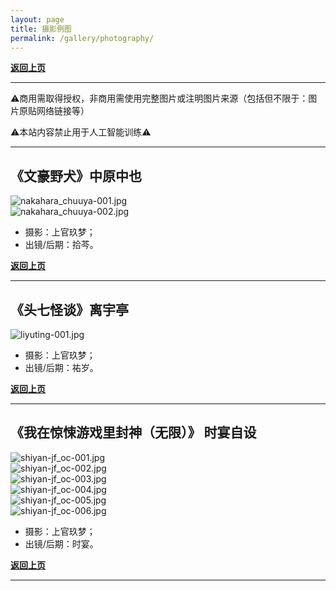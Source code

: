 ```yaml
---
layout: page
title: 摄影例图
permalink: /gallery/photography/
---
```


<haed>
    <link rel="stylesheet" href="/css/gallery.css">
</haed>

[**返回上页**](/gallery/)

---

⚠️商用需取得授权，非商用需使用完整图片或注明图片来源（包括但不限于：图片原贴网络链接等）

⚠️本站内容禁止用于人工智能训练⚠️

---

## 《文豪野犬》中原中也

<div class="gallery-container portrait">
    <div class="gallery-item portrait">
        <picture>
            <source srcset="https://image.jumern.com/photography/yuwen/nakahara_chuuya/nakahara_chuuya-001.avif" type="image/avif">
            <source srcset="https://image.jumern.com/photography/yuwen/nakahara_chuuya/nakahara_chuuya-001.webp" type="image/webp">
            <img src="https://image.jumern.com/photography/yuwen/nakahara_chuuya/nakahara_chuuya-001.jpg" alt="nakahara_chuuya-001.jpg" loading="lazy">
        </picture>
    </div>
    <div class="gallery-item portrait">
        <picture>
            <source srcset="https://image.jumern.com/photography/yuwen/nakahara_chuuya/nakahara_chuuya-002.avif" type="image/avif">
            <source srcset="https://image.jumern.com/photography/yuwen/nakahara_chuuya/nakahara_chuuya-002.webp" type="image/webp">
            <img src="https://image.jumern.com/photography/yuwen/nakahara_chuuya/nakahara_chuuya-002.jpg" alt="nakahara_chuuya-002.jpg" loading="lazy">
        </picture>
    </div>
</div>

- 摄影：上官玖梦；
- 出镜/后期：拾芩。

[**返回上页**](/gallery/)

---

## 《头七怪谈》离宇亭

<div class="gallery-container portrait">
    <div class="gallery-item portrait">
        <picture>
            <source srcset="https://image.jumern.com/photography/yousui/liyuting/liyuting-001.avif" type="image/avif">
            <source srcset="https://image.jumern.com/photography/yousui/liyuting/liyuting-001.webp" type="image/webp">
            <img src="https://image.jumern.com/photography/yousui/liyuting/liyuting-001.jpg" alt="liyuting-001.jpg" loading="lazy">
        </picture>
    </div>
</div>

- 摄影：上官玖梦；
- 出镜/后期：祐岁。

[**返回上页**](/gallery/)

---

## 《我在惊悚游戏里封神（无限）》 时宴自设

<div class="gallery-container landscape">
    <div class="gallery-item landscape">
        <picture>
            <source srcset="https://image.jumern.com/photography/shiyan/jf-oc/shiyan-jf_oc-001.avif" type="image/avif">
            <source srcset="https://image.jumern.com/photography/shiyan/jf-oc/shiyan-jf_oc-001.webp" type="image/webp">
            <img src="https://image.jumern.com/photography/shiyan/jf-oc/shiyan-jf_oc-001.jpg" alt="shiyan-jf_oc-001.jpg" loading="lazy">
        </picture>
    </div>
    <div class="gallery-item landscape">
        <picture>
            <source srcset="https://image.jumern.com/photography/shiyan/jf-oc/shiyan-jf_oc-002.avif" type="image/avif">
            <source srcset="https://image.jumern.com/photography/shiyan/jf-oc/shiyan-jf_oc-002.webp" type="image/webp">
            <img src="https://image.jumern.com/photography/shiyan/jf-oc/shiyan-jf_oc-002.jpg" alt="shiyan-jf_oc-002.jpg" loading="lazy">
        </picture>
    </div>
    <div class="gallery-item portrait">
        <picture>
            <source srcset="https://image.jumern.com/photography/shiyan/jf-oc/shiyan-jf_oc-003.avif" type="image/avif">
            <source srcset="https://image.jumern.com/photography/shiyan/jf-oc/shiyan-jf_oc-003.webp" type="image/webp">
            <img src="https://image.jumern.com/photography/shiyan/jf-oc/shiyan-jf_oc-003.jpg" alt="shiyan-jf_oc-003.jpg" loading="lazy">
        </picture>
    </div>
    <div class="gallery-item portrait">
        <picture>
            <source srcset="https://image.jumern.com/photography/shiyan/jf-oc/shiyan-jf_oc-004.avif" type="image/avif">
            <source srcset="https://image.jumern.com/photography/shiyan/jf-oc/shiyan-jf_oc-004.webp" type="image/webp">
            <img src="https://image.jumern.com/photography/shiyan/jf-oc/shiyan-jf_oc-004.jpg" alt="shiyan-jf_oc-004.jpg" loading="lazy">
        </picture>
    </div>
    <div class="gallery-item portrait">
        <picture>
            <source srcset="https://image.jumern.com/photography/shiyan/jf-oc/shiyan-jf_oc-005.avif" type="image/avif">
            <source srcset="https://image.jumern.com/photography/shiyan/jf-oc/shiyan-jf_oc-005.webp" type="image/webp">
            <img src="https://image.jumern.com/photography/shiyan/jf-oc/shiyan-jf_oc-005.jpg" alt="shiyan-jf_oc-005.jpg" loading="lazy">
        </picture>
    </div>
    <div class="gallery-item portrait">
        <picture>
            <source srcset="https://image.jumern.com/photography/shiyan/jf-oc/shiyan-jf_oc-006.avif" type="image/avif">
            <source srcset="https://image.jumern.com/photography/shiyan/jf-oc/shiyan-jf_oc-006.webp" type="image/webp">
            <img src="https://image.jumern.com/photography/shiyan/jf-oc/shiyan-jf_oc-006.jpg" alt="shiyan-jf_oc-006.jpg" loading="lazy">
        </picture>
    </div>
</div>

- 摄影：上官玖梦；
- 出镜/后期：时宴。

[**返回上页**](/gallery/)

---

